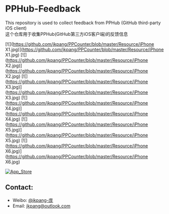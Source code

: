 # PPHub-Feedback
This repository is used to collect feedback from PPHub (GitHub third-party iOS client)   
这个仓库用于收集PPHub(GitHub第三方iOS客户端)的反馈信息

[![](https://github.com/jkpang/PPCounter/blob/master/Resource/iPhone X1.jpg)](https://github.com/jkpang/PPCounter/blob/master/Resource/iPhone X1.jpg)
[![](https://github.com/jkpang/PPCounter/blob/master/Resource/iPhone X2.jpg)](https://github.com/jkpang/PPCounter/blob/master/Resource/iPhone X2.jpg)
[![](https://github.com/jkpang/PPCounter/blob/master/Resource/iPhone X3.jpg)](https://github.com/jkpang/PPCounter/blob/master/Resource/iPhone X3.jpg)
[![](https://github.com/jkpang/PPCounter/blob/master/Resource/iPhone X4.jpg)](https://github.com/jkpang/PPCounter/blob/master/Resource/iPhone X4.jpg)
[![](https://github.com/jkpang/PPCounter/blob/master/Resource/iPhone X5.jpg)](https://github.com/jkpang/PPCounter/blob/master/Resource/iPhone X5.jpg)
[![](https://github.com/jkpang/PPCounter/blob/master/Resource/iPhone X6.jpg)](https://github.com/jkpang/PPCounter/blob/master/Resource/iPhone X6.jpg)

[![App_Store](https://github.com/jkpang/PPHub-Feedback/blob/master/Resource/Download_on_the_App_Store_135x40.svg)](https://itunes.apple.com/app/id1314212521)

## Contact:
* Weibo: [@jkpang-庞](http://weibo.com/jkpang)
* Email: jkpang@outlook.com


